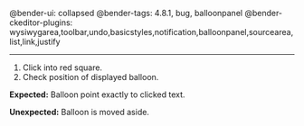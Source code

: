 @bender-ui: collapsed
@bender-tags: 4.8.1, bug, balloonpanel
@bender-ckeditor-plugins: wysiwygarea,toolbar,undo,basicstyles,notification,balloonpanel,sourcearea,list,link,justify

----

1. Click into red square.
2. Check position of displayed balloon.

**Expected:** Balloon point exactly to clicked text.

**Unexpected:** Balloon is moved aside.
